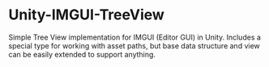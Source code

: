 # Unity-IMGUI-TreeView
Simple Tree View implementation for IMGUI (Editor GUI) in Unity. Includes a special type for working with asset paths, but base data structure and view can be easily extended to support anything.
